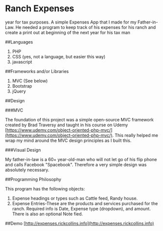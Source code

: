 # Ranch Expenses
year for tax purposes. 
A simple Expenses App that I made for my Father-in-Law. He needed a program to keep track of his expenses for his ranch and create a print out at beginning of the next year for his tax man

##Languages

1. PHP
2. CSS (yes, not a language, but easier this way)
3. javascript

##Frameworks and/or Libraries

1. MVC (See below)
2. Bootstrap
3. jQuery

##Design

###MVC

The foundation of this project was a simple open-source MVC framework created by Brad Traversy and taught in his course on Udemy
[https://www.udemy.com/object-oriented-php-mvc/](https://www.udemy.com/object-oriented-php-mvc/). This really helped me wrap my mind
around the MVC design principles as I built this.

###Visual Design

My father-in-law is a 60+ year-old-man who will not let go of his flip phone and calls Facebook "Spacebook". Therefore a very simple design was absolutely necessary.  

##Programming Philosophy

This program has the following objects:

1. Expense headings or types such as Cattle feed, Randy house. 
2. Expense Entries-These are the products and services purchased for the ranch. Required info is Date, Expense type (dropdown), and amount. There is also an optional Note fied.

##Demo
[http://expenses.rickcollins.info](http://expenses.rickcollins.info)

